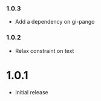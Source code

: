 ### 1.0.3

+ Add a dependency on gi-pango

### 1.0.2

+ Relax constraint on text

1.0.1
=====

+ Initial release

